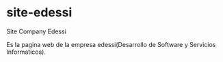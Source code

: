 site-edessi
===========

Site Company Edessi

Es la pagina web de la empresa edessi(Desarrollo de Software y Servicios Informaticos).
